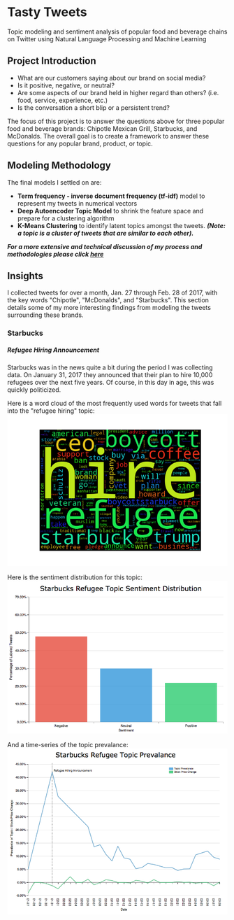 # Tasty Tweets
Topic modeling and sentiment analysis of popular food and beverage chains on Twitter using Natural Language Processing and Machine Learning

## Project Introduction
* What are our customers saying about our brand on social media?  
* Is it positive, negative, or neutral?
* Are some aspects of our brand held in higher regard than others? (i.e. food, service, experience, etc.)
* Is the conversation a short blip or a persistent trend?

The focus of this project is to answer the questions above for three popular food and beverage brands: Chipotle Mexican Grill, Starbucks, and McDonalds.  The overall goal is to create a framework to answer these questions for any popular brand, product, or topic.


## Modeling Methodology

The final models I settled on are:
* **Term frequency - inverse document frequency (tf-idf)** model to represent my tweets in numerical vectors
* **Deep Autoencoder Topic Model** to shrink the feature space and prepare for a clustering algorithm
* **K-Means Clustering** to identify latent topics amongst the tweets.  ***(Note: a topic is a cluster of tweets that are similar to each other).***

***For a more extensive and technical discussion of my process and methodologies please click [here](https://github.com/brent-lemieux/tasty-tweets/methodologies/ "methodologies")***

## Insights

I collected tweets for over a month, Jan. 27 through Feb. 28 of 2017, with the key words "Chipotle", "McDonalds", and "Starbucks".  This section details some of my more interesting findings from modeling the tweets surrounding these brands.

### Starbucks
##### Refugee Hiring Announcement
Starbucks was in the news quite a bit during the period I was collecting data.  On January 31, 2017 they announced that their plan to hire 10,000 refugees over the next five years.  Of course, in this day in age, this was quickly politicized.  

Here is a word cloud of the most frequently used words for tweets that fall into the "refugee hiring" topic:
![Starbucks refugees](/final_plots/ae_starbucks4_cloud.png)

Here is the sentiment distribution for this topic:
![Starbucks refugees](/final_plots/sbux_refugee_sent.png)

And a time-series of the topic prevalance:
![Starbucks refugees](/final_plots/sbux_refugee.png)

